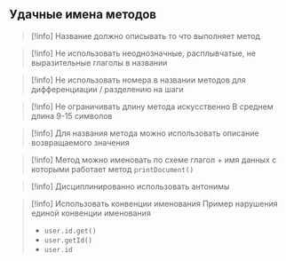 ## Удачные имена методов

>[!info] Название должно описывать то что выполняет метод

>[!info] Не использовать неоднозначные, расплывчатые, не выразительные глаголы в названии

>[!info] Не использовать номера в названии методов для дифференциации / разделению на шаги

>[!info] Не ограничивать длину метода искусственно
>В среднем длина 9-15 символов

>[!info] Для названия метода можно использовать описание возвращаемого значения

>[!info] Метод можно именовать по схеме глагол + имя данных с которыми работает метод
>`printDocument()`

>[!info] Дисциплинированно использовать антонимы

>[!info] Использовать конвенции именования
>Пример нарушения единой конвенции именования
>* `user.id.get()`
>* `user.getId()`
>* `user.id`
